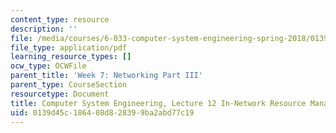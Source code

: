 ```yaml
---
content_type: resource
description: ''
file: /media/courses/6-033-computer-system-engineering-spring-2018/0139d45c186408d828399ba2abd77c19_MIT6_033S18lec12.pdf
file_type: application/pdf
learning_resource_types: []
ocw_type: OCWFile
parent_title: 'Week 7: Networking Part III'
parent_type: CourseSection
resourcetype: Document
title: Computer System Engineering, Lecture 12 In-Network Resource Management
uid: 0139d45c-1864-08d8-2839-9ba2abd77c19
---
```

